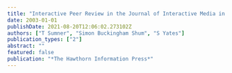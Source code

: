 ```yaml
---
title: "Interactive Peer Review in the Journal of Interactive Media in Education: Processes, Tools, and Techniques for Managing Persistent Discourse"
date: 2003-01-01
publishDate: 2021-08-20T12:06:02.273102Z
authors: ["T Sumner", "Simon Buckingham Shum", "S Yates"]
publication_types: ["2"]
abstract: ""
featured: false
publication: "*The Hawthorn Information Press*"
---
```


